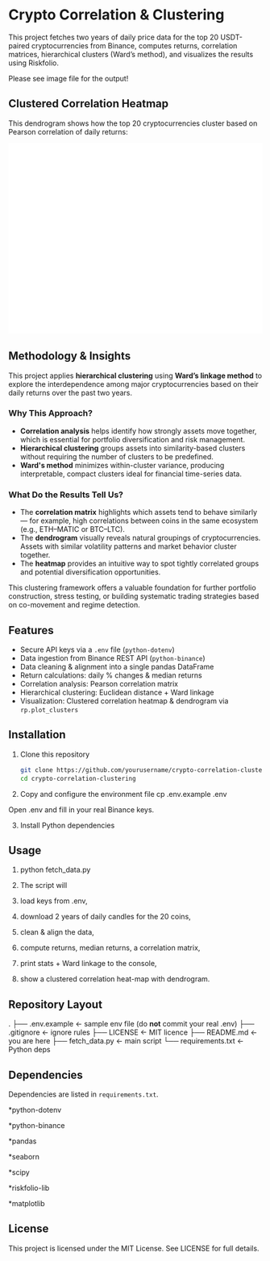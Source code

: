 # Crypto Correlation & Clustering

This project fetches two years of daily price data for the top 20 USDT-paired cryptocurrencies from Binance, computes returns, correlation matrices, hierarchical clusters (Ward’s method), and visualizes the results using Riskfolio.

Please see image file for the output!

## Clustered Correlation Heatmap

This dendrogram shows how the top 20 cryptocurrencies cluster based on Pearson correlation of daily returns:

![Clustered Correlation Heatmap](https://raw.githubusercontent.com/mzlmkrts/crypto-portfolio-risk-analysis/main/clustered_correlation.png)


## Methodology & Insights

This project applies **hierarchical clustering** using **Ward’s linkage method** to explore the interdependence among major cryptocurrencies based on their daily returns over the past two years.

### Why This Approach?

- **Correlation analysis** helps identify how strongly assets move together, which is essential for portfolio diversification and risk management.
- **Hierarchical clustering** groups assets into similarity-based clusters without requiring the number of clusters to be predefined.
- **Ward's method** minimizes within-cluster variance, producing interpretable, compact clusters ideal for financial time-series data.

### What Do the Results Tell Us?

- The **correlation matrix** highlights which assets tend to behave similarly — for example, high correlations between coins in the same ecosystem (e.g., ETH–MATIC or BTC–LTC).
- The **dendrogram** visually reveals natural groupings of cryptocurrencies. Assets with similar volatility patterns and market behavior cluster together.
- The **heatmap** provides an intuitive way to spot tightly correlated groups and potential diversification opportunities.

This clustering framework offers a valuable foundation for further portfolio construction, stress testing, or building systematic trading strategies based on co-movement and regime detection.




## Features

- Secure API keys via a `.env` file (`python-dotenv`)  
- Data ingestion from Binance REST API (`python-binance`)  
- Data cleaning & alignment into a single pandas DataFrame  
- Return calculations: daily % changes & median returns  
- Correlation analysis: Pearson correlation matrix  
- Hierarchical clustering: Euclidean distance + Ward linkage  
- Visualization: Clustered correlation heatmap & dendrogram via `rp.plot_clusters`

## Installation

1. Clone this repository  
   ```bash
   git clone https://github.com/yourusername/crypto-correlation-clustering.git
   cd crypto-correlation-clustering

2. Copy and configure the environment file
cp .env.example .env

Open .env and fill in your real Binance keys.

3. Install Python dependencies

## Usage

1. python fetch_data.py

2. The script will

3. load keys from .env,

4. download 2 years of daily candles for the 20 coins,

5. clean & align the data,

6. compute returns, median returns, a correlation matrix,

7. print stats + Ward linkage to the console,

8. show a clustered correlation heat-map with dendrogram.

## Repository Layout

.
├── .env.example      ← sample env file (do **not** commit your real .env)
├── .gitignore        ← ignore rules
├── LICENSE           ← MIT licence
├── README.md         ← you are here
├── fetch_data.py     ← main script
└── requirements.txt  ← Python deps

## Dependencies

Dependencies are listed in `requirements.txt`.

*python-dotenv

*python-binance

*pandas

*seaborn

*scipy

*riskfolio-lib

*matplotlib

## License

This project is licensed under the MIT License. See LICENSE for full details.